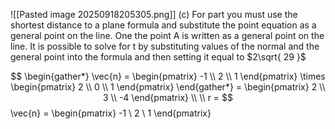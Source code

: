 ![[Pasted image 20250918205305.png]]
(c) For part you must use the shortest distance to a plane formula and substitute the point equation as a general point on the line. One the point A is written as a general point on the line. It is possible to solve for t by substituting values of the normal and the general point into the formula and then setting it equal to $2\sqrt{ 29 }$

$$
\begin{gather*}
\vec{n} = \begin{pmatrix}
-1 \\
2 \\
1
\end{pmatrix} \times \begin{pmatrix}
2 \\
0 \\
1
\end{pmatrix}
\end{gather*} = \begin{pmatrix}
2 \\
3 \\
-4
\end{pmatrix} \\ \\
r = 
$$\vec{n} = \begin{pmatrix}
-1 \\
2 \\
1
\end{pmatrix}